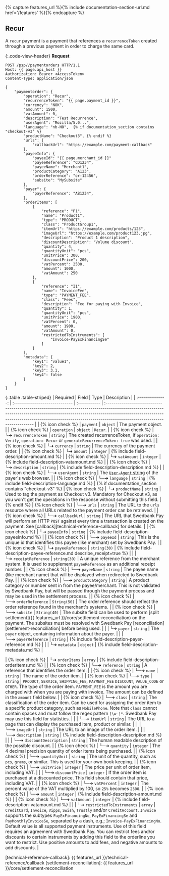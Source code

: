 {% capture features_url %}{% include documentation-section-url.md href='/features' %}{% endcapture %}

## Recur

A `recur` payment is a payment that references a `recurrenceToken` created
through a previous payment in order to charge the same card.

{:.code-view-header}
**Request**

```http
POST /psp//paymentorders HTTP/1.1
Host: {{ page.api_host }}
Authorization: Bearer <AccessToken>
Content-Type: application/json

{
    "paymentorder": {
        "operation": "Recur",
        "recurrenceToken": "{{ page.payment_id }}",
        "currency": "NOK",
        "amount": 1500,
        "vatAmount": 0,
        "description": "Test Recurrence",
        "userAgent": "Mozilla/5.0...",
        "language": "nb-NO",  {% if documentation_section contains "checkout-v3" %}
        "productName": "Checkout3", {% endif %}
        "urls": {
            "callbackUrl": "https://example.com/payment-callback"
        },
        "payeeInfo": {
            "payeeId": "{{ page.merchant_id }}"
            "payeeReference": "CD1234",
            "payeeName": "Merchant1",
            "productCategory": "A123",
            "orderReference": "or-12456",
            "subsite": "MySubsite"
        },
        "payer": {
            "payerReference": "AB1234",
        },
        "orderItems": [
            {
                "reference": "P1",
                "name": "Product1",
                "type": "PRODUCT",
                "class": "ProductGroup1",
                "itemUrl": "https://example.com/products/123",
                "imageUrl": "https://example.com/product123.jpg",
                "description": "Product 1 description",
                "discountDescription": "Volume discount",
                "quantity": 4,
                "quantityUnit": "pcs",
                "unitPrice": 300,
                "discountPrice": 200,
                "vatPercent": 2500,
                "amount": 1000,
                "vatAmount": 250
            },
            {
                "reference": "I1",
                "name": "InvoiceFee",
                "type": "PAYMENT_FEE",
                "class": "Fees",
                "description": "Fee for paying with Invoice",
                "quantity": 1,
                "quantityUnit": "pcs",
                "unitPrice": 1900,
                "vatPercent": 0,
                "amount": 1900,
                "vatAmount": 0,
                "restrictedToInstruments": [
                    "Invoice-PayExFinancingSe"
                ]
            }
        ],
        "metadata": {
            "key1": "value1",
            "key2": 2,
            "key3": 3.1,
            "key4": false
        }
    }
}
```

{:.table .table-striped}
|     Required     | Field                          | Type         | Description                                                                                                                                                                                                                                                                           |
| :--------------: | :----------------------------- | :----------- | :------------------------------------------------------------------------------------------------------------------------------------------------------------------------------------------------------------------------------------------------------------------------------------ |
| {% icon check %} | `payment`                      | `object`     | The payment object.                                                                                                                                                                                                                                                                  |
| {% icon check %} | `operation`                    | `object`     | `Recur`.                                                                                                                                                                                                                                                                              |
| {% icon check %} | └➔&nbsp;`recurrenceToken`      | `string`     | The created recurrenceToken, if `operation: Verify`, `operation: Recur` or `generateRecurrenceToken: true` was used.                                                                                                                                                                  |
| {% icon check %} | └➔&nbsp;`currency`             | `string`     | The currency of the payment order.                                                                                                                                                                                                                                                    |
| {% icon check %} | └➔&nbsp;`amount`               | `integer`    | {% include field-description-amount.md %}                                                                                                                                                                                                                                             |
| {% icon check %} | └➔&nbsp;`vatAmount`            | `integer`    | {% include field-description-vatamount.md %}                                                                                                                                                                                                                                          |
| {% icon check %} | └➔&nbsp;`description`          | `string`     | {% include field-description-description.md %}                                                                                                                                                                                     |
| {% icon check %} | └─➔&nbsp;`userAgent`           | `string`     | The [`User-Agent` string][user-agent] of the payer's web browser.                                                                                                                                                                                                                  |
| {% icon check %} | └─➔&nbsp;`language`            | `string`     | {% include field-description-language.md %}                                                                                                                                                         | {% if documentation_section contains "checkout-v3" %}
| {% icon check %} | └➔&nbsp;`productName`                 | `string`     | Used to tag the payment as Checkout v3. Mandatory for Checkout v3, as you won't get the operations in the response without submitting this field.                                                                                                                                                                                                                                                                              | {% endif %}
| {% icon check %} | └─➔&nbsp;`urls`                | `string`     | The URL to the `urls` resource where all URLs related to the payment order can be retrieved.                                                                                                                                                                                          |
| {% icon check %} | └─➔&nbsp;`callbackUrl`         | `string`     | The URL that Swedbank Pay will perform an HTTP `POST` against every time a transaction is created on the payment. See [callback][technical-reference-callback] for details.                                                                                                                              |
| {% icon check %} | └➔&nbsp;`payeeInfo`            | `string`     | {% include field-description-payeeinfo.md %}                                                                                                                                                                                          |
| {% icon check %} | └─➔&nbsp;`payeeId`             | `string`     | This is the unique id that identifies this payee (like merchant) set by Swedbank Pay.                                                                                                                                                                                                 |
| {% icon check %} | └➔&nbsp;`payeeReference`       | `string(30)` | {% include field-description-payee-reference.md describe_receipt=true %}                                                                                                                                                          |
|                  | └➔&nbsp;`receiptReference`     | `string(30)` | A unique reference from the merchant system. It is used to supplement `payeeReference` as an additional receipt number.                                                                                                                                                               |
| {% icon check %} | └─➔&nbsp;`payeeName`           | `string`     | The payee name (like merchant name) that will be displayed when redirected to Swedbank Pay.                                                                                                                                                                               |
| {% icon check %} | └─➔&nbsp;`productCategory`     | `string`     | A product category or number sent in from the payee/merchant. This is not validated by Swedbank Pay, but will be passed through the payment process and may be used in the settlement process.                                                                                        |
| {% icon check %} | └─➔&nbsp;`orderReference`      | `String(50)` | The order reference should reflect the order reference found in the merchant's systems.                                                                                                                                                                                               |
| {% icon check %} | └─➔&nbsp;`subsite`             | `String(40)` | The subsite field can be used to perform [split settlement]({{ features_url }}/core/settlement-reconciliation) on the payment. The subsites must be resolved with Swedbank Pay [reconciliation][settlement-reconciliation] before being used.                                                                      |
|                  | └➔&nbsp;`payer`                | `string`     | The `payer` object, containing information about the payer.                                                                                                                                                                                                                                          |
|                  | └─➔&nbsp;`payerReference`      | `string`     | {% include field-description-payer-reference.md %}                                                                                                                                                                                                                                                           |
|                  | └➔&nbsp;`metadata`             | `object`     | {% include field-description-metadata.md %}                                                                                                                                                 |

| {% icon check %} | └➔&nbsp;`orderItems`               | `array`      | {% include field-description-orderitems.md %}                                                                                                                                                                                                                                                            |
| {% icon check %} | └─➔&nbsp;`reference`               | `string`     | A reference that identifies the order item.                                                                                                                                                                                                                                                              |
| {% icon check %} | └─➔&nbsp;`name`                    | `string`     | The name of the order item.                                                                                                                                                                                                                                                                              |
| {% icon check %} | └─➔&nbsp;`type`                    | `string`     | `PRODUCT`, `SERVICE`, `SHIPPING_FEE`, `PAYMENT_FEE` `DISCOUNT`, `VALUE_CODE` or `OTHER`. The type of the order item. `PAYMENT_FEE` is the amount you are charged with when you are paying with invoice. The amount can be defined in the `amount` field below.                                           |
| {% icon check %} | └─➔&nbsp;`class`                   | `string`     | The classification of the order item. Can be used for assigning the order item to a specific product category, such as `MobilePhone`. Note that `class` cannot contain spaces and must follow the regex pattern `[\w-]*`. Swedbank Pay may use this field for statistics.                                |
|                  | └─➔&nbsp;`itemUrl`                 | `string`     | The URL to a page that can display the purchased item, product or similar.                                                                                                                                                                                                                               |
|        ︎︎︎          | └─➔&nbsp;`imageUrl`                | `string`     | The URL to an image of the order item.                                                                                                                                                                                                                                                                    |
|                  | └─➔&nbsp;`description`             | `string`     | {% include field-description-description.md %}                                                                                                                                                                                                                                                           |
|                  | └─➔&nbsp;`discountDescription`     | `string`     | The human readable description of the possible discount.                                                                                                                                                                                                                                                 |
| {% icon check %} | └─➔&nbsp;`quantity`                | `integer`    | The 4 decimal precision quantity of order items being purchased.                                                                                                                                                                                                                                         |
| {% icon check %} | └─➔&nbsp;`quantityUnit`            | `string`     | The unit of the quantity, such as `pcs`, `grams`, or similar. This is used for your own book keeping.                                                                                                                                                                                                    |
| {% icon check %} | └─➔&nbsp;`unitPrice`               | `integer`    | The price per unit of order item, including VAT.                                                                                                                                                                                                                                                         |
|                  | └─➔&nbsp;`discountPrice`           | `integer`    | If the order item is purchased at a discounted price. This field should contain that price, including VAT.                                                                                                                                                                                               |
| {% icon check %} | └─➔&nbsp;`vatPercent`              | `integer`    | The percent value of the VAT multiplied by 100, so `25%` becomes `2500`.                                                                                                                                                                                                                                 |
| {% icon check %} | └─➔&nbsp;`amount`                  | `integer`    | {% include field-description-amount.md %}                                                                                                                                                                                                                                                                |
| {% icon check %} | └─➔&nbsp;`vatAmount`               | `integer`    | {% include field-description-vatamount.md %}                                                     |
|                  | └➔&nbsp;`restrictedToInstruments`  | `array`      | `CreditCard`, `Invoice`, `Vipps`, `Swish`, `Trustly` and/or `CreditAccount`. `Invoice` supports the subtypes `PayExFinancingNo`, `PayExFinancingSe` and `PayMonthlyInvoiceSe`, separated by a dash, e.g.; `Invoice-PayExFinancingNo`. Default value is all supported payment instruments. Use of this field requires an agreement with Swedbank Pay. You can restrict fees and/or discounts to certain instruments by adding this field to the orderline you want to restrict. Use positive amounts to add fees, and negative amounts to add discounts.                                                  |
<!--lint disable final-definition -->

[user-agent]: https://en.wikipedia.org/wiki/User_agent
[technical-reference-callback]: {{ features_url }}/technical-reference/callback
[settlement-reconciliation]: {{ features_url }}/core/settlement-reconciliation
